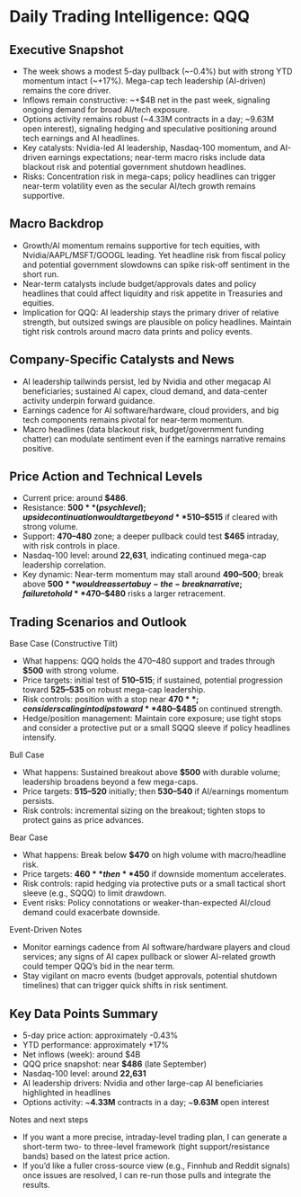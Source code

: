 # Daily Trading Intelligence: QQQ

## Executive Snapshot
- The week shows a modest 5-day pullback (~-0.4%) but with strong YTD momentum intact (~+17%). Mega-cap tech leadership (AI-driven) remains the core driver.
- Inflows remain constructive: ~+$4B net in the past week, signaling ongoing demand for broad AI/tech exposure.
- Options activity remains robust (~4.33M contracts in a day; ~9.63M open interest), signaling hedging and speculative positioning around tech earnings and AI headlines.
- Key catalysts: Nvidia-led AI leadership, Nasdaq-100 momentum, and AI-driven earnings expectations; near-term macro risks include data blackout risk and potential government shutdown headlines.
- Risks: Concentration risk in mega-caps; policy headlines can trigger near-term volatility even as the secular AI/tech growth remains supportive.

## Macro Backdrop
- Growth/AI momentum remains supportive for tech equities, with Nvidia/AAPL/MSFT/GOOGL leading. Yet headline risk from fiscal policy and potential government slowdowns can spike risk-off sentiment in the short run.
- Near-term catalysts include budget/approvals dates and policy headlines that could affect liquidity and risk appetite in Treasuries and equities.
- Implication for QQQ: AI leadership stays the primary driver of relative strength, but outsized swings are plausible on policy headlines. Maintain tight risk controls around macro data prints and policy events.

## Company-Specific Catalysts and News
- AI leadership tailwinds persist, led by Nvidia and other megacap AI beneficiaries; sustained AI capex, cloud demand, and data-center activity underpin forward guidance.
- Earnings cadence for AI software/hardware, cloud providers, and big tech components remains pivotal for near-term momentum.
- Macro headlines (data blackout risk, budget/government funding chatter) can modulate sentiment even if the earnings narrative remains positive.

## Price Action and Technical Levels
- Current price: around **$486**.
- Resistance: **$500** (psych level); upside continuation would target beyond **$510–$515** if cleared with strong volume.
- Support: **$470–$480** zone; a deeper pullback could test **$465** intraday, with risk controls in place.
- Nasdaq-100 level: around **22,631**, indicating continued mega-cap leadership correlation.
- Key dynamic: Near-term momentum may stall around **$490–$500**; break above **$500** would reassert a buy-the-break narrative; failure to hold **$470–$480** risks a larger retracement.

## Trading Scenarios and Outlook

Base Case (Constructive Tilt)
- What happens: QQQ holds the 470–480 support and trades through **$500** with strong volume.
- Price targets: initial test of **$510–$515**; if sustained, potential progression toward **$525–$535** on robust mega-cap leadership.
- Risk controls: position with a stop near **$470**; consider scaling into dips toward **$480–$485** on continued strength.
- Hedge/position management: Maintain core exposure; use tight stops and consider a protective put or a small SQQQ sleeve if policy headlines intensify.

Bull Case
- What happens: Sustained breakout above **$500** with durable volume; leadership broadens beyond a few mega-caps.
- Price targets: **$515–$520** initially; then **$530–$540** if AI/earnings momentum persists.
- Risk controls: incremental sizing on the breakout; tighten stops to protect gains as price advances.

Bear Case
- What happens: Break below **$470** on high volume with macro/headline risk.
- Price targets: **$460** then **$450** if downside momentum accelerates.
- Risk controls: rapid hedging via protective puts or a small tactical short sleeve (e.g., SQQQ) to limit drawdown.
- Event risks: Policy connotations or weaker-than-expected AI/cloud demand could exacerbate downside.

Event-Driven Notes
- Monitor earnings cadence from AI software/hardware players and cloud services; any signs of AI capex pullback or slower AI-related growth could temper QQQ’s bid in the near term.
- Stay vigilant on macro events (budget approvals, potential shutdown timelines) that can trigger quick shifts in risk sentiment.

## Key Data Points Summary
- 5-day price action: approximately -0.43%
- YTD performance: approximately +17%
- Net inflows (week): around $4B
- QQQ price snapshot: near **$486** (late September)
- Nasdaq-100 level: around **22,631**
- AI leadership drivers: Nvidia and other large-cap AI beneficiaries highlighted in headlines
- Options activity: ~**4.33M** contracts in a day; ~**9.63M** open interest

Notes and next steps
- If you want a more precise, intraday-level trading plan, I can generate a short-term two- to three-level framework (tight support/resistance bands) based on the latest price action.
- If you’d like a fuller cross-source view (e.g., Finnhub and Reddit signals) once issues are resolved, I can re-run those pulls and integrate the results.